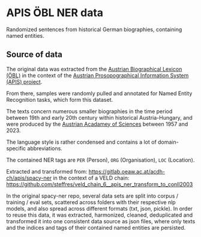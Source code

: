 # APIS ÖBL NER data

Randomized sentences from historical German biographies, containing named entities.

## Source of data

The original data was extracted from the [Austrian Biographical Lexicon
(ÖBL)](https://www.oeaw.ac.at/acdh/oebl) in the context of the [Austrian Prosopographical
Information System (APIS) project](https://www.oeaw.ac.at/acdh/projects/completed-projects/apis).

From there, samples were randomly pulled and annotated for Named Entity Recognition tasks, which
form this dataset.

The texts concern numerous smaller biographies in the time period between 19th and early 20th
century within historical Austria-Hungary, and were produced by the [Austrian Acadamey of
Sciences](https://www.oeaw.ac.at/en) between 1957 and 2023.

The language style is rather condensed and contains a lot of domain-specific abbreviations.

The contained NER tags are `PER` (Person), `ORG` (Organisation), `LOC` (Location).

Extracted and transformed from: https://gitlab.oeaw.ac.at/acdh-ch/apis/spacy-ner in the context of a
VELD chain: https://github.com/steffres/veld_chain_6__apis_ner_transform_to_conll2003

In the original spacy-ner repo, several data sets are split into corpus / training / eval sets,
scattered across folders with their respective nlp models, and also spread across different formats
(txt, json, pickle). In order to reuse this data, it was extracted, harmonized, cleaned,
deduplicated and transformed it into one consistent data source as json files, where only texts and
the indices and tags of their contained named entities are persisted.

